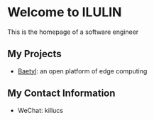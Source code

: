 # Welcome to ILULIN

This is the homepage of a software engineer

## My Projects


- [Baetyl](https://github.com/baetyl/baetyl): an open platform of edge computing

## My Contact Information

- WeChat: killucs
